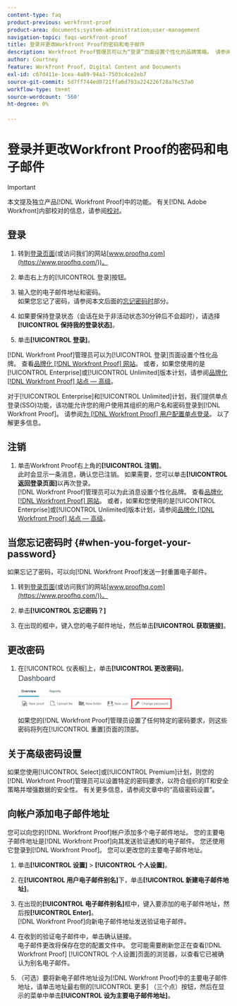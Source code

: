 ```yaml
---
content-type: faq
product-previous: workfront-proof
product-area: documents;system-administration;user-management
navigation-topic: faqs-workfront-proof
title: 登录并更改Workfront Proof的密码和电子邮件
description: Workfront Proof管理员可以为“登录”页面设置个性化的品牌策略。 请参阅Workfront Proof网站品牌化。 或者，如果您使用的是Enterprise或Unlimited版本计划，请参阅将Workfront Proof网站标记为高级。
author: Courtney
feature: Workfront Proof, Digital Content and Documents
exl-id: c67d411e-1cea-4a89-94a3-7503c4ce2eb7
source-git-commit: 5d7ff744ed0721ffa6d793a224226f28a76c57a0
workflow-type: tm+mt
source-wordcount: '560'
ht-degree: 0%

---
```


# 登录并更改Workfront Proof的密码和电子邮件

>[!IMPORTANT]
>
>本文提及独立产品[!DNL Workfront Proof]中的功能。 有关[!DNL Adobe Workfront]内部校对的信息，请参阅[校对](../../../review-and-approve-work/proofing/proofing.md)。

## 登录

1. 转到[登录页面](https://www.proofhq.com/login)(或访问我们的网站[www.proofhq.com](https://www.proofhq.com/))。

1. 单击右上方的[!UICONTROL 登录]按钮。
1. 输入您的电子邮件地址和密码。\
   如果您忘记了密码，请参阅本文后面的[忘记密码时](#when-you-forget-your-password)部分。

1. 如果要保持登录状态（会话在处于非活动状态30分钟后不会超时），请选择&#x200B;**[!UICONTROL 保持我的登录状态]**。
1. 单击&#x200B;**[!UICONTROL 登录]**。

[!DNL Workfront Proof]管理员可以为[!UICONTROL 登录]页面设置个性化品牌。 查看[品牌化 [!DNL Workfront Proof] 网站](../../../workfront-proof/wp-acct-admin/branding/brand-wp-site.md)。 或者，如果您使用的是[!UICONTROL Enterprise]或[!UICONTROL Unlimited]版本计划，请参阅[品牌化 [!DNL Workfront Proof] 站点 — 高级](../../../workfront-proof/wp-acct-admin/branding/brand-wp-site-advanced.md)。

对于[!UICONTROL Enterprise]和[!UICONTROL Unlimited]计划，我们提供单点登录(SSO)功能，该功能允许您的用户使用其组织的用户名和密码登录到[!DNL Workfront Proof]。 请参阅[为 [!DNL Workfront Proof] 用户配置单点登录](../../../workfront-proof/wp-acct-admin/account-settings/configure-sso-for-wp-users.md)。 以了解更多信息。

## 注销

1. 单击Workfront Proof右上角的&#x200B;**[!UICONTROL 注销]**。\
   此时会显示一条消息，确认您已注销。 如果需要，您可以单击&#x200B;**[!UICONTROL 返回登录页面]**&#x200B;以再次登录。\
   [!DNL Workfront Proof]管理员可以为此消息设置个性化品牌。 查看[品牌化 [!DNL Workfront Proof] 网站](../../../workfront-proof/wp-acct-admin/branding/brand-wp-site.md)。 或者，如果和您使用的是[!UICONTROL Enterprise]或[!UICONTROL Unlimited]版本计划，请参阅[品牌化 [!DNL Workfront Proof] 站点 — 高级](../../../workfront-proof/wp-acct-admin/branding/brand-wp-site-advanced.md)。

## 当您忘记密码时 {#when-you-forget-your-password}

如果忘记了密码，可以向[!DNL Workfront Proof]发送一封重置电子邮件。

1. 转到[登录页面](https://www.proofhq.com/login)(或访问我们的网站[www.proofhq.com](https://www.proofhq.com/))。

1. 单击&#x200B;**[!UICONTROL 忘记密码？]**
1. 在出现的框中，键入您的电子邮件地址，然后单击&#x200B;**[!UICONTROL 获取链接]**。

## 更改密码

1. 在[!UICONTROL 仪表板]上，单击&#x200B;**[!UICONTROL 更改密码]**。\
   ![Change_passowrd.png](assets/change-passowrd-350x95.png)\
   如果您的[!DNL Workfront Proof]管理员设置了任何特定的密码要求，则这些密码将列在[!UICONTROL 重置]页面的顶部。

## 关于高级密码设置

如果您使用[!UICONTROL Select]或[!UICONTROL Premium]计划，则您的[!DNL Workfront Proof]管理员可以设置特定的密码要求，以符合组织的IT和安全策略并增强数据的安全性。 有关更多信息，请参阅文章中的“高级密码设置”。

## 向帐户添加电子邮件地址

您可以向您的[!DNL Workfront Proof]帐户添加多个电子邮件地址。 您的主要电子邮件地址是[!DNL Workfront Proof]向其发送验证通知的电子邮件。 您还使用它登录到[!DNL Workfront Proof]。 您可以更改您的主要电子邮件地址。

1. 单击&#x200B;**[!UICONTROL 设置]** > **[!UICONTROL 个人设置]**。

1. 在&#x200B;**[!UICONTROL 用户电子邮件别名]**&#x200B;下，单击&#x200B;**[!UICONTROL 新建电子邮件地址]**。

1. 在出现的&#x200B;**[!UICONTROL 电子邮件别名]**&#x200B;框中，键入要添加的电子邮件地址，然后按&#x200B;**[!UICONTROL Enter]**。\
   [!DNL Workfront Proof]向新电子邮件地址发送验证电子邮件。

1. 在收到的验证电子邮件中，单击确认链接。\
   电子邮件更改将保存在您的配置文件中。 您可能需要刷新您正在查看[!DNL Workfront Proof] [!UICONTROL 个人设置]页面的浏览器，以查看它已被确认为别名电子邮件。
1. （可选）要将新电子邮件地址设为[!DNL Workfront Proof]中的主要电子邮件地址，请单击地址最右侧的[!UICONTROL 更多] （三个点）按钮，然后在显示的菜单中单击&#x200B;**[!UICONTROL 设为主要电子邮件地址]**。
